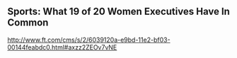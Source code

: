 
## Sports: What 19 of 20 Women Executives Have In Common

http://www.ft.com/cms/s/2/6039120a-e9bd-11e2-bf03-00144feabdc0.html#axzz2ZEOv7vNE